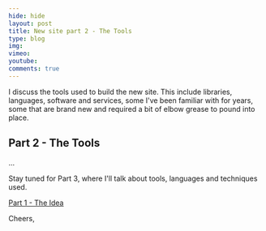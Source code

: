 ```yaml
---
hide: hide
layout: post
title: New site part 2 - The Tools
type: blog
img: 
vimeo: 
youtube:  
comments: true
---
```


I discuss the tools used to build the new site. This include libraries, languages, software and services, some I've been familiar with for years, some that are brand new and required a bit of elbow grease to pound into place.

## Part 2 - The Tools

...

Stay tuned for Part 3, where I'll talk about tools, languages and techniques used.

[Part 1 - The Idea](http://sconzen.github.io/2014/03/19/part1.html) 

Cheers,
